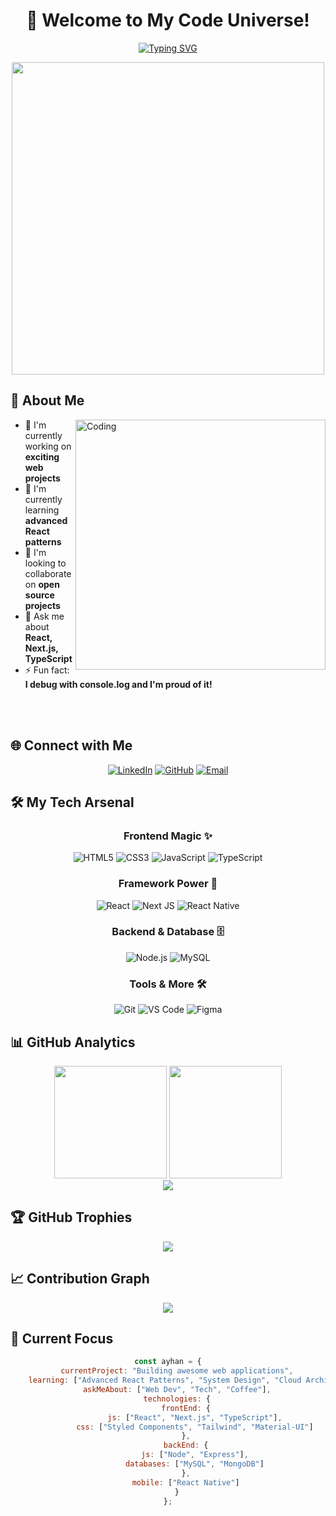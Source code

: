 <div align="center">
  
# 🚀 Welcome to My Code Universe! 

[![Typing SVG](https://readme-typing-svg.herokuapp.com?font=Fira+Code&pause=1000&color=6AD3F5&center=true&vCenter=true&width=435&lines=Hi+%F0%9F%91%8B+I'm+Ayhan+Emin+Kos;Full+Stack+Developer;Always+learning+new+things)](https://git.io/typing-svg)

<img src="https://user-images.githubusercontent.com/74038190/225813708-98b745f2-7d22-48cf-9150-083f1b00d6c9.gif" width="500">

</div>

## 🎯 About Me

<img align="right" alt="Coding" width="400" src="https://user-images.githubusercontent.com/74038190/229223263-cf2e4b07-2615-4f87-9c38-e37600f8381a.gif">

- 🔭 I'm currently working on **exciting web projects**
- 🌱 I'm currently learning **advanced React patterns**
- 👯 I'm looking to collaborate on **open source projects**
- 💬 Ask me about **React, Next.js, TypeScript**
- ⚡ Fun fact: **I debug with console.log and I'm proud of it!**

<br><br>

## 🌐 Connect with Me

<div align="center">
  
[![LinkedIn](https://img.shields.io/badge/LinkedIn-0077B5?style=for-the-badge&logo=linkedin&logoColor=white)](https://linkedin.com/in/ayhaneminkos)
[![GitHub](https://img.shields.io/badge/GitHub-100000?style=for-the-badge&logo=github&logoColor=white)](https://github.com/ayhankos)
[![Email](https://img.shields.io/badge/Email-D14836?style=for-the-badge&logo=gmail&logoColor=white)](mailto:ayhanx926@gmail.com)

</div>

## 🛠️ My Tech Arsenal

<div align="center">

### Frontend Magic ✨
![HTML5](https://img.shields.io/badge/HTML5-E34F26?style=for-the-badge&logo=html5&logoColor=white)
![CSS3](https://img.shields.io/badge/CSS3-1572B6?style=for-the-badge&logo=css3&logoColor=white)
![JavaScript](https://img.shields.io/badge/JavaScript-F7DF1E?style=for-the-badge&logo=javascript&logoColor=black)
![TypeScript](https://img.shields.io/badge/TypeScript-007ACC?style=for-the-badge&logo=typescript&logoColor=white)

### Framework Power 💪
![React](https://img.shields.io/badge/React-20232A?style=for-the-badge&logo=react&logoColor=61DAFB)
![Next JS](https://img.shields.io/badge/Next.js-000000?style=for-the-badge&logo=next.js&logoColor=white)
![React Native](https://img.shields.io/badge/React_Native-20232A?style=for-the-badge&logo=react&logoColor=61DAFB)

### Backend & Database 🗄️
![Node.js](https://img.shields.io/badge/Node.js-43853D?style=for-the-badge&logo=node.js&logoColor=white)
![MySQL](https://img.shields.io/badge/MySQL-00000F?style=for-the-badge&logo=mysql&logoColor=white)

### Tools & More 🛠️
![Git](https://img.shields.io/badge/Git-F05032?style=for-the-badge&logo=git&logoColor=white)
![VS Code](https://img.shields.io/badge/VS_Code-0078D4?style=for-the-badge&logo=visual%20studio%20code&logoColor=white)
![Figma](https://img.shields.io/badge/Figma-F24E1E?style=for-the-badge&logo=figma&logoColor=white)

</div>

## 📊 GitHub Analytics

<div align="center">
  <img src="https://github-readme-stats.vercel.app/api?username=ayhankos&theme=tokyonight&hide_border=true&include_all_commits=true&count_private=true" height="180em"/>
  <img src="https://github-readme-stats.vercel.app/api/top-langs/?username=ayhankos&theme=tokyonight&hide_border=true&include_all_commits=true&count_private=true&layout=compact" height="180em"/>
</div>

<div align="center">
  <img src="https://github-readme-streak-stats.herokuapp.com/?user=ayhankos&theme=tokyonight&hide_border=true" />
</div>

## 🏆 GitHub Trophies

<div align="center">
  <img src="https://github-profile-trophy.vercel.app/?username=ayhankos&theme=tokyonight&no-frame=true&no-bg=false&margin-w=4&row=1" />
</div>

## 📈 Contribution Graph

<div align="center">
  <img src="https://github-readme-activity-graph.vercel.app/graph?username=ayhankos&theme=tokyo-night&hide_border=true&area=true" />
</div>

## 🎯 Current Focus

<div align="center">
  
```javascript
const ayhan = {
    currentProject: "Building awesome web applications",
    learning: ["Advanced React Patterns", "System Design", "Cloud Architecture"],
    askMeAbout: ["Web Dev", "Tech", "Coffee"],
    technologies: {
        frontEnd: {
            js: ["React", "Next.js", "TypeScript"],
            css: ["Styled Components", "Tailwind", "Material-UI"]
        },
        backEnd: {
            js: ["Node", "Express"],
            databases: ["MySQL", "MongoDB"]
        },
        mobile: ["React Native"]
    }
};
